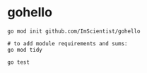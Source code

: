 # gohello

```shell
go mod init github.com/ImScientist/gohello

# to add module requirements and sums:
go mod tidy

go test
```

